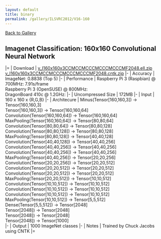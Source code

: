 ```yaml
---
layout: default
title: binary
permalink: /gallery/ILSVRC2012/V16-160
---
```


[Back to Gallery](/ELL/gallery)

## Imagenet Classification: 160x160 Convolutional Neural Network

|=
| Download | [v_I160x160x3CCMCCMCCCMCCCMCCCMF2048.ell.zip](https://github.com/Microsoft/ELL-models/raw/master/models/ILSVRC2012/v_I160x160x3CCMCCMCCCMCCCMCCCMF2048/v_I160x160x3CCMCCMCCCMCCCMCCCMF2048.ell.zip) [v_I160x160x3CCMCCMCCCMCCCMCCCMF2048.cntk.zip](https://github.com/Microsoft/ELL-models/raw/master/models/ILSVRC2012/v_I160x160x3CCMCCMCCCMCCCMCCCMF2048/v_I160x160x3CCMCCMCCCMCCCMCCCMF2048.cntk.zip)
|-
| Accuracy | ImageNet: 0.8838 (Top 5)
|-
| Performance | Raspberry Pi 3 (Raspbian) @ 700MHz: 7.91s/frame<br>Raspberry Pi 3 (OpenSUSE) @ 800MHz: <br>DragonBoard 410c @ 1.2GHz:
|-
| Uncompressed Size | 172MB
|-
| Input | 160 x 160 x {R,G,B}
|-
| Architecure | Minus(Tensor[160,160,3]) -> Tensor[160,160,3]<br>Tensor[160,160,3]) -> Tensor[160,160,64]<br>Convolution(Tensor[160,160,64]) -> Tensor[160,160,64]<br>MaxPooling(Tensor[160,160,64]) -> Tensor[80,80,64]<br>Convolution(Tensor[80,80,64]) -> Tensor[80,80,128]<br>Convolution(Tensor[80,80,128]) -> Tensor[80,80,128]<br>MaxPooling(Tensor[80,80,128]) -> Tensor[40,40,128]<br>Convolution(Tensor[40,40,128]) -> Tensor[40,40,256]<br>Convolution(Tensor[40,40,256]) -> Tensor[40,40,256]<br>Convolution(Tensor[40,40,256]) -> Tensor[40,40,256]<br>MaxPooling(Tensor[40,40,256]) -> Tensor[20,20,256]<br>Convolution(Tensor[20,20,256]) -> Tensor[20,20,512]<br>Convolution(Tensor[20,20,512]) -> Tensor[20,20,512]<br>Convolution(Tensor[20,20,512]) -> Tensor[20,20,512]<br>MaxPooling(Tensor[20,20,512]) -> Tensor[10,10,512]<br>Convolution(Tensor[10,10,512]) -> Tensor[10,10,512]<br>Convolution(Tensor[10,10,512]) -> Tensor[10,10,512]<br>Convolution(Tensor[10,10,512]) -> Tensor[10,10,512]<br>MaxPooling(Tensor[10,10,512]) -> Tensor[5,5,512]<br>Dense(Tensor[5,5,512]) -> Tensor[2048]<br>Tensor[2048]) -> Tensor[2048]<br>Tensor[2048]) -> Tensor[2048]<br>Tensor[2048]) -> Tensor[1000]<br>
|-
| Output | 1000 ImageNet classes
|-
| Notes | Trained by Chuck Jacobs using CNTK
|=
